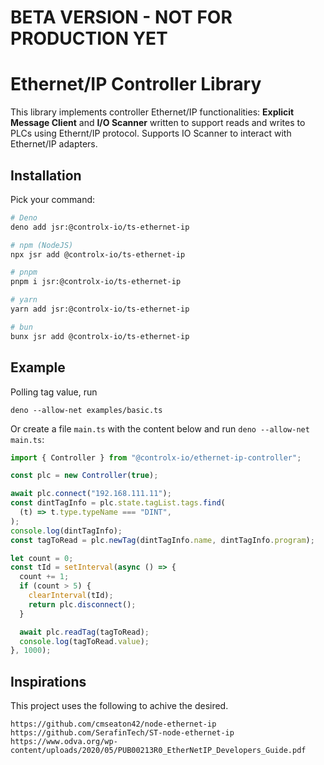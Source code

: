 # BETA VERSION - NOT FOR PRODUCTION YET

# Ethernet/IP Controller Library

This library implements controller Ethernet/IP functionalities: **Explicit
Message Client** and **I/O Scanner** written to support reads and writes to PLCs
using Ethernt/IP protocol. Supports IO Scanner to interact with Ethernet/IP
adapters.

## Installation

Pick your command:

```bash
# Deno
deno add jsr:@controlx-io/ts-ethernet-ip

# npm (NodeJS)
npx jsr add @controlx-io/ts-ethernet-ip

# pnpm
pnpm i jsr:@controlx-io/ts-ethernet-ip

# yarn
yarn add jsr:@controlx-io/ts-ethernet-ip

# bun
bunx jsr add @controlx-io/ts-ethernet-ip
```

## Example

Polling tag value, run

```
deno --allow-net examples/basic.ts
```

Or create a file `main.ts` with the content below and run
`deno --allow-net main.ts`:

```typescript
import { Controller } from "@controlx-io/ethernet-ip-controller";

const plc = new Controller(true);

await plc.connect("192.168.111.11");
const dintTagInfo = plc.state.tagList.tags.find(
  (t) => t.type.typeName === "DINT",
);
console.log(dintTagInfo);
const tagToRead = plc.newTag(dintTagInfo.name, dintTagInfo.program);

let count = 0;
const tId = setInterval(async () => {
  count += 1;
  if (count > 5) {
    clearInterval(tId);
    return plc.disconnect();
  }

  await plc.readTag(tagToRead);
  console.log(tagToRead.value);
}, 1000);
```

## Inspirations

This project uses the following to achive the desired.

```
https://github.com/cmseaton42/node-ethernet-ip
https://github.com/SerafinTech/ST-node-ethernet-ip
https://www.odva.org/wp-content/uploads/2020/05/PUB00213R0_EtherNetIP_Developers_Guide.pdf
```
